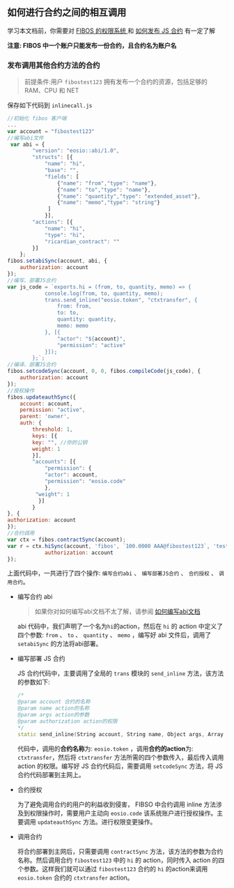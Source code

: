 ## 如何进行合约之间的相互调用

学习本文档前，你需要对 [FIBOS 的权限系统 ](./fibosauth.md)和 [如何发布 JS 合约](../start/deployContracts.md) 有一定了解

**注意: FIBOS 中一个账户只能发布一份合约，且合约名为账户名**

### 发布调用其他合约方法的合约

> 前提条件:用户 `fibostest123` 拥有发布一个合约的资源，包括足够的 RAM、CPU 和 NET

保存如下代码到 `inlinecall.js`

```javascript
//初始化 fibos 客户端
...
var account = "fibostest123"
//编写abi文件
 var abi = {
        "version": "eosio::abi/1.0",
        "structs": [{
            "name": "hi",
            "base": "",
            "fields": [
                {"name": "from","type": "name"}, 
                {"name": "to","type": "name"},
                {"name": "quantity","type": "extended_asset"}, 
                {"name": "memo","type": "string"}
             ]
            }],
        "actions": [{
            "name": "hi",
            "type": "hi",
            "ricardian_contract": ""
        }]
    };
fibos.setabiSync(account, abi, {
	authorization: account
});
//编写、部署JS合约
var js_code = `exports.hi = (from, to, quantity, memo) => {
            console.log(from, to, quantity, memo);
            trans.send_inline("eosio.token", "ctxtransfer", {
                from: from,
                to: to,
                quantity: quantity,
                memo: memo
            }, [{
                "actor": "${account}",
                "permission": "active"
            }]);
        };`;
//编译、部署JS合约
fibos.setcodeSync(account, 0, 0, fibos.compileCode(js_code), {
	authorization: account
});
//授权操作
fibos.updateauthSync({
    account: account,
    permission: "active",
    parent: 'owner',
    auth: {
    	threshold: 1,
        keys: [{
        key: "", //你的公钥
        weight: 1
        }],
     	"accounts": [{
			"permission": {
            "actor": account,
            "permission": "eosio.code"
            },
         "weight": 1
          }]
        }
}, {
authorization: account
});
//合约调用
var ctx = fibos.contractSync(account);
var r = ctx.hiSync(account, 'fibos', `100.0000 AAA@fibostest123`, 'test inline ctxtransfer', {
            authorization: account
});
```

上面代码中，一共进行了四个操作: `编写合约abi` 、 `编写部署JS合约` 、 `合约授权` 、 `调用合约`。

* 编写合约 abi

  > 如果你对如何编写abi文档不太了解，请参阅 [如何编写abi文档](../depth/whatisabi.md)

  abi 代码中，我们声明了一个名为`hi`的action，然后在 `hi` 的 action 中定义了四个参数: `from` 、 `to` 、 `quantity` 、 `memo` ，编写好 abi 文件后，调用了 `setabiSync` 的方法将abi部署。

* 编写部署 JS 合约

  JS 合约代码中，主要调用了全局的 `trans` 模块的 `send_inline` 方法，该方法的参数如下:

  ```c++
  /*
  @param account 合约的名称
  @param name action的名称
  @param args action的参数
  @param authorization action的权限
  */
  static send_inline(String account, String name, Object args, Array authorization = []);
  ```

  代码中，调用的**合约名称**为: `eosio.token` ，调用**合约的action**为: `ctxtransfer`，然后将 `ctxtransfer` 方法所需的四个参数传入，最后传入调用 action 的权限。编写好 JS 合约代码后，需要调用 `setcodeSync` 方法，将 JS 合约代码部署到主网上。

* 合约授权

  为了避免调用合约的用户的利益收到侵害， FIBSO 中合约调用 inline 方法涉及到权限操作时，需要用户主动向 `eosio.code` 该系统账户进行授权操作。主要调用 `updateauthSync` 方法。进行权限变更操作。

* 调用合约

  将合约部署到主网后，只需要调用 `contractSync` 方法，该方法的参数为合约名称。然后调用合约 `fibostest123` 中的 `hi` 的 action，同时传入 action 的四个参数。这样我们就可以通过 `fibostest123` 合约的 `hi` 的action来调用 `eosio.token` 合约的 `ctxtransfer` action。
